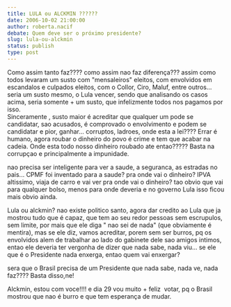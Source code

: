 ```yaml
---
title: LULA ou ALCKMIN ??????
date: 2006-10-02 21:00:00
author: roberta.nacif
debate: Quem deve ser o próximo presidente?
slug: lula-ou-alckmin
status: publish 
type: post
---
```


Como assim tanto faz???? como assim nao faz diferença??? assim como todos levaram um susto com "mensaleiros" eleitos, com envolvidos em escandalos e culpados eleitos, com o Collor, Ciro, Maluf, entre outros... seria um susto mesmo, o Lula vencer, sendo que analisando os casos acima, seria somente + um susto, que infelizmente todos nos pagamos por isso.  
Sinceramente , susto maior é acreditar que qualquer um pode se candidatar, sao acusados, é comprovado o envolvimento e podem se candidatar e pior, ganhar... corruptos, ladroes, onde esta a lei???? Errar é humano, agora roubar o dinheiro do povo é crime e tem que acabar na cadeia. Onde esta todo nosso dinheiro roubado ate entao????? Basta na corrupçao e principalmente a impunidade.


nao precisa ser inteligente para ver a saude, a seguranca, as estradas no pais... CPMF foi inventado para a saude? pra onde vai o dinheiro? IPVA altissimo, viaja de carro e vai ver pra onde vai o dinheiro? tao obvio que vai para qualquer bolso, menos para onde deveria e no governo Lula isso ficou mais obvio ainda.


Lula ou alckmin? nao existe politico santo, agora dar credito ao Lula que ja mostrou tudo que é capaz, que tem ao seu redor pessoas sem escrupulos, sem limite, por mais que ele diga " nao sei de nada" (que obviamente é mentira), mas se ele diz, vamos acreditar, porem sem ser burros, pq os envolvidos alem de trabalhar ao lado do gabinete dele sao amigos intimos, entao ele deveria ter vergonha de dizer que nada sabe, nada viu... se ele que é o Presidente nada enxerga, entao quem vai enxergar?


sera que o Brasil precisa de um Presidente que nada sabe, nada ve, nada faz???? Basta disso,ne!


Alckmin, estou com voce!!!! e dia 29 vou muito + feliz  votar, pq o Brasil mostrou que nao é burro e que tem esperança de mudar.


 


 


